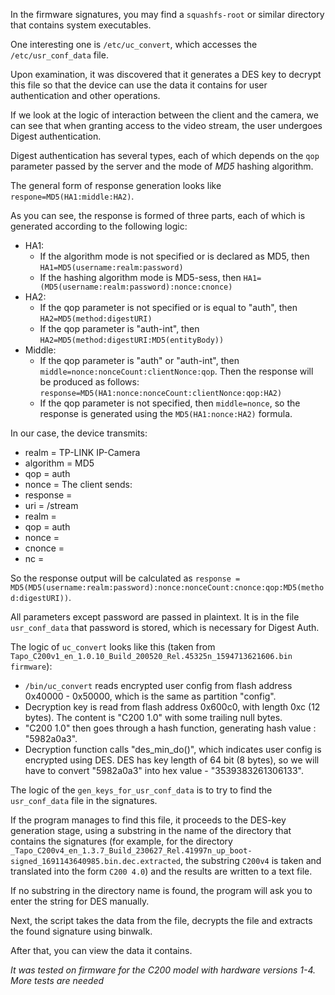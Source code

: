 In the firmware signatures, you may find a `squashfs-root` or similar directory that contains system executables. 

One interesting one is `/etc/uc_convert`, which accesses the `/etc/usr_conf_data` file. 

Upon examination, it was discovered that it generates a DES key to decrypt this file so that the device can use the data it contains for user authentication and other operations.

If we look at the logic of interaction between the client and the camera, we can see that when granting access to the video stream, the user undergoes Digest authentication.

Digest authentication has several types, each of which depends on the `qop` parameter passed by the server and the mode of *MD5* hashing algorithm.

The general form of response generation looks like `respone=MD5(HA1:middle:HA2)`.

As you can see, the response is formed of three parts, each of which is generated according to the following logic:
- HA1:
    - If the algorithm mode is not specified or is declared as MD5, then `HA1=MD5(username:realm:password)`
	- If the hashing algorithm mode is MD5-sess, then `HA1=(MD5(username:realm:password):nonce:cnonce)`
- HA2:
    - If the qop parameter is not specified or is equal to "auth", then `HA2=MD5(method:digestURI)`
    - If the qop parameter is "auth-int", then `HA2=MD5(method:digestURI:MD5(entityBody))`
- Middle:
    - If the qop parameter is "auth" or "auth-int", then `middle=nonce:nonceCount:clientNonce:qop`. Then the response will be produced as follows: 
`response=MD5(HA1:nonce:nonceCount:clientNonce:qop:HA2)`
    - If the qop parameter is not specified, then `middle=nonce`, so the response is generated using the `MD5(HA1:nonce:HA2)` formula.

In our case, the device transmits: 
- realm = TP-LINK IP-Camera
- algorithm = MD5
- qop = auth
- nonce = <some string>
The client sends:
- response = <result of auth>
- uri = /stream
- realm = <same realm>
- qop = auth
- nonce = <some string>
- cnonce = <some string>
- nc = <some string>

So the response output will be calculated as `response = MD5(MD5(username:realm:password):nonce:nonceCount:cnonce:qop:MD5(method:digestURI))`.

All parameters except password are passed in plaintext. It is in the file `usr_conf_data` that password is stored, which is necessary for Digest Auth.

The logic of `uc_convert` looks like this (taken from `Tapo_C200v1_en_1.0.10_Build_200520_Rel.45325n_1594713621606.bin firmware`):

- `/bin/uc_convert` reads encrypted user config from flash address 0x40000 - 0x50000, which is the same as partition "config".
- Decryption key is read from flash address 0x600c0, with length 0xc (12 bytes). The content is "C200 1.0" with some trailing null bytes.
- "C200 1.0" then goes through a hash function, generating hash value : "5982a0a3".
- Decryption function calls "des_min_do()", which indicates user config is encrypted using DES. DES has key length of 64 bit (8 bytes), so we will have to convert "5982a0a3" into hex value - "3539383261306133".

The logic of the `gen_keys_for_usr_conf_data` is to try to find the `usr_conf_data` file in the signatures. 

If the program manages to find this file, it proceeds to the DES-key generation stage, using a substring in the name of the directory that contains the signatures (for example, for the directory `_Tapo_C200v4_en_1.3.7_Build_230627_Rel.41997n_up_boot-signed_1691143640985.bin.dec.extracted`, the substring `C200v4` is taken and translated into the form `C200 4.0`) and the results are written to a text file.

If no substring in the directory name is found, the program will ask you to enter the string for DES manually. 

Next, the script takes the data from the file, decrypts the file and extracts the found signature using binwalk. 

After that, you can view the data it contains.

*It was tested on firmware for the C200 model with hardware versions 1-4. More tests are needed*
